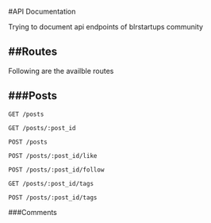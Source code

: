 #API Documentation

Trying to document api endpoints of blrstartups community

##Routes
---

Following are the availble routes 

###Posts
---
```
GET /posts
```
```
GET /posts/:post_id
```
```
POST /posts
```
```
POST /posts/:post_id/like
```
```
POST /posts/:post_id/follow
```
```
GET /posts/:post_id/tags
```
```
POST /posts/:post_id/tags
```

###Comments
